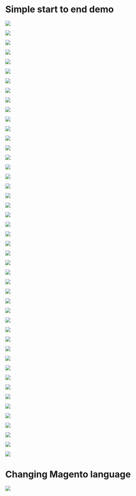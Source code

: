 # Simple start to end demo

![](https://raw.githubusercontent.com/atabegruslan/Magento/master/Illustrations/mag1.PNG)

![](https://raw.githubusercontent.com/atabegruslan/Magento/master/Illustrations/mag2.PNG)

![](https://raw.githubusercontent.com/atabegruslan/Magento/master/Illustrations/mag3.PNG)

![](https://raw.githubusercontent.com/atabegruslan/Magento/master/Illustrations/mag4.PNG)

![](https://raw.githubusercontent.com/atabegruslan/Magento/master/Illustrations/mag5.PNG)

![](https://raw.githubusercontent.com/atabegruslan/Magento/master/Illustrations/mag6.PNG)

![](https://raw.githubusercontent.com/atabegruslan/Magento/master/Illustrations/mag7.PNG)

![](https://raw.githubusercontent.com/atabegruslan/Magento/master/Illustrations/mag8.PNG)

![](https://raw.githubusercontent.com/atabegruslan/Magento/master/Illustrations/mag9.PNG)

![](https://raw.githubusercontent.com/atabegruslan/Magento/master/Illustrations/mag11.PNG)

![](https://raw.githubusercontent.com/atabegruslan/Magento/master/Illustrations/mag12.PNG)

![](https://raw.githubusercontent.com/atabegruslan/Magento/master/Illustrations/mag13.PNG)

![](https://raw.githubusercontent.com/atabegruslan/Magento/master/Illustrations/mag14.PNG)

![](https://raw.githubusercontent.com/atabegruslan/Magento/master/Illustrations/mag15.PNG)

![](https://raw.githubusercontent.com/atabegruslan/Magento/master/Illustrations/mag16.PNG)

![](https://raw.githubusercontent.com/atabegruslan/Magento/master/Illustrations/mag17.PNG)

![](https://raw.githubusercontent.com/atabegruslan/Magento/master/Illustrations/mag18.PNG)

![](https://raw.githubusercontent.com/atabegruslan/Magento/master/Illustrations/mag19.PNG)

![](https://raw.githubusercontent.com/atabegruslan/Magento/master/Illustrations/mag20.PNG)

![](https://raw.githubusercontent.com/atabegruslan/Magento/master/Illustrations/mag21.PNG)

![](https://raw.githubusercontent.com/atabegruslan/Magento/master/Illustrations/mag22.PNG)

![](https://raw.githubusercontent.com/atabegruslan/Magento/master/Illustrations/mag23.PNG)

![](https://raw.githubusercontent.com/atabegruslan/Magento/master/Illustrations/mag24.PNG)

![](https://raw.githubusercontent.com/atabegruslan/Magento/master/Illustrations/mag25.PNG)

![](https://raw.githubusercontent.com/atabegruslan/Magento/master/Illustrations/mag26.PNG)

![](https://raw.githubusercontent.com/atabegruslan/Magento/master/Illustrations/mag27.PNG)

![](https://raw.githubusercontent.com/atabegruslan/Magento/master/Illustrations/mag28.PNG)

![](https://raw.githubusercontent.com/atabegruslan/Magento/master/Illustrations/mag29.PNG)

![](https://raw.githubusercontent.com/atabegruslan/Magento/master/Illustrations/mag30.PNG)

![](https://raw.githubusercontent.com/atabegruslan/Magento/master/Illustrations/mag31.PNG)

![](https://raw.githubusercontent.com/atabegruslan/Magento/master/Illustrations/mag32.PNG)

![](https://raw.githubusercontent.com/atabegruslan/Magento/master/Illustrations/mag33.PNG)

![](https://raw.githubusercontent.com/atabegruslan/Magento/master/Illustrations/mag34.PNG)

![](https://raw.githubusercontent.com/atabegruslan/Magento/master/Illustrations/mag35.PNG)

![](https://raw.githubusercontent.com/atabegruslan/Magento/master/Illustrations/mag36.PNG)

![](https://raw.githubusercontent.com/atabegruslan/Magento/master/Illustrations/mag37.PNG)

![](https://raw.githubusercontent.com/atabegruslan/Magento/master/Illustrations/mag38.PNG)

![](https://raw.githubusercontent.com/atabegruslan/Magento/master/Illustrations/mag39.PNG)

![](https://raw.githubusercontent.com/atabegruslan/Magento/master/Illustrations/mag40.PNG)

![](https://raw.githubusercontent.com/atabegruslan/Magento/master/Illustrations/mag41.PNG)

![](https://raw.githubusercontent.com/atabegruslan/Magento/master/Illustrations/mag42.PNG)

![](https://raw.githubusercontent.com/atabegruslan/Magento/master/Illustrations/mag43.PNG)

![](https://raw.githubusercontent.com/atabegruslan/Magento/master/Illustrations/mag44.PNG)

![](https://raw.githubusercontent.com/atabegruslan/Magento/master/Illustrations/mag45.PNG)

![](https://raw.githubusercontent.com/atabegruslan/Magento/master/Illustrations/mag46.PNG)

![](https://raw.githubusercontent.com/atabegruslan/Magento/master/Illustrations/mag47.PNG)


# Changing Magento language

![](https://raw.githubusercontent.com/atabegruslan/Magento/master/Illustrations/mag_lang1.PNG)
